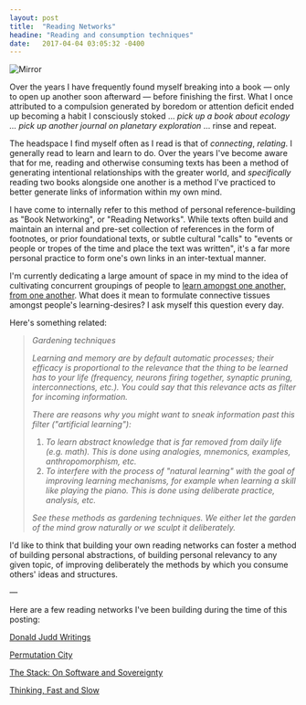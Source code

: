 ```yaml
---
layout: post
title:  "Reading Networks"
headine: "Reading and consumption techniques"
date:   2017-04-04 03:05:32 -0400
---
```


![Mirror](https://d2w9rnfcy7mm78.cloudfront.net/941161/original_2ef7bcdf8eca5bd4d238fd2ddc4381e9.png)

Over the years I have frequently found myself breaking into a book — only to open up another soon afterward — before finishing the first. What I once attributed to a compulsion generated by boredom or attention deficit ended up becoming a habit I consciously stoked ... _pick up a book about ecology ... pick up another journal on planetary exploration_ ... rinse and repeat.

The headspace I find myself often as I read is that of _connecting_, _relating_. I generally read to learn and learn to do. Over the years I've become aware that for me, reading and otherwise consuming texts has been a method of generating intentional relationships with the greater world, and _specifically_ reading two books alongside one another is a method I've practiced to better generate links of information within my own mind.

I have come to internally refer to this method of personal reference-building as "Book Networking", or "Reading Networks". While texts often build and maintain an internal and pre-set collection of references in the form of footnotes, or prior foundational texts, or subtle cultural "calls" to "events or people or tropes of the time and place the text was written", it's a far more personal practice to form one's own links in an inter-textual manner.

I'm currently dedicating a large amount of space in my mind to the idea of cultivating concurrent groupings of people to [learn amongst one another, from one another](http://learning-gardens.co). What does it mean to formulate connective tissues amongst people's learning-desires? I ask myself this question every day.

Here's something related:

> _Gardening techniques_
>
> _Learning and memory are by default automatic processes; their efficacy is proportional to the relevance that the thing to be learned has to your life (frequency, neurons firing together, synaptic pruning, interconnections, etc.). You could say that this relevance acts as filter for incoming information._
>
> _There are reasons why you might want to sneak information past this filter ("artificial learning"):_
>
> 1. _To learn abstract knowledge that is far removed from daily life (e.g. math). This is done using analogies, mnemonics, examples, anthropomorphism, etc._
> 2. _To interfere with the process of "natural learning" with the goal of improving learning mechanisms, for example when learning a skill like playing the piano. This is done using deliberate practice, analysis, etc._
>
> _See these methods as gardening techniques. We either let the garden of the mind grow naturally or we sculpt it deliberately._

I'd like to think that building your own reading networks can foster a method of building personal abstractions, of building personal relevancy to any given topic, of improving deliberately the methods by which you consume others' ideas and structures.

—

Here are a few reading networks I've been building during the time of this posting:

[Donald Judd Writings](https://www.are.na/edouard-u/donald-judd-writings)

[Permutation City](https://www.are.na/edouard-u/permutation-city)

[The Stack: On Software and Sovereignty](https://www.are.na/edouard-u/the-stack-on-software-and-sovereignty)

[Thinking, Fast and Slow](https://www.are.na/edouard-u/thinking-fast-and-slow)
